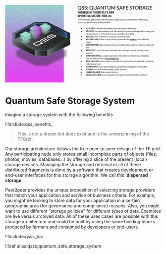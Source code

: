 <!-- ![](img/qsss_intro_.jpg) -->

![](img/qsss_intro_0_.jpg)

# Quantum Safe Storage System

Imagine a storage system with the following benefits

!!!include:qss_benefits_

> This is not a dream but does exist and is the underpinning of the TFGrid.

Our storage architecture follows the true peer-to-peer design of the TF grid. Any participating node only stores small incomplete parts of objects (files, photos, movies, databases...) by offering a slice of the present (local) storage devices. Managing the storage and retrieval of all of these distributed fragments is done by a software that creates development or end-user interfaces for this storage algorithm. We call this '**dispersed storage**'.


Peer2peer provides the unique proposition of selecting storage providers that match your application and service of business criteria. For example, you might be looking to store data for your application in a certain geographic area (for governance and compliance) reasons. Also, you might want to use different "storage policies" for different types of data. Examples are live versus archived data. All of these uses cases are possible with this storage architecture and could be built by using the same building blocks produced by farmers and consumed by developers or end-users.


!!!include:qsss_toc

!!!def alias:qsss,quantum_safe_storage_system

